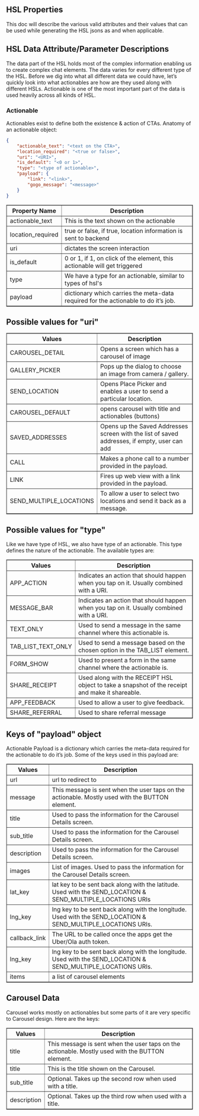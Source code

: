 ## HSL Properties

This doc will describe the various valid attributes and their values that can be used while generating the HSL jsons as and when applicable.

## HSL Data Attribute/Parameter Descriptions
 
The data part of the HSL holds most of the complex information enabling us to create complex chat elements. The data varies for every different type of the HSL. Before we dig into what all different data we could have, let’s quickly look into what actionables are how are they used along with different HSLs. Actionable is one of the most important part of the data is used heavily across all kinds of HSL.

### Actionable
 
Actionables exist to define both the existence & action of CTAs. Anatomy of an actionable object:
 
```json
{
    "actionable_text": "<text on the CTA>",
    "location_required": "<true or false>",
    "uri": "<URI>",
    "is_default": "<0 or 1>",
    "type": "<type of actionable>",
    "payload": {
        "link": "<link>",
        "gogo_message": "<message>"
    }
}
```


<table border="1" class="docutils">
   <thead>
      <tr>
         <th>Property Name</th>
         <th>Description</th>
      </tr>
   </thead>
   <tbody>
      <tr>
         <td>actionable_text</td>
         <td>This is the text shown on the actionable</td>
      </tr>
      <tr>
         <td>location_required</td>
         <td>true or false, if true, location information is sent to backend</td>
      </tr>
      <tr>
         <td>uri</td>
         <td>dictates the screen interaction</td>
      </tr>
      <tr>
         <td>is_default</td>
         <td>0 or 1, if 1, on click of the element, this actionable will get triggered</td>
      </tr>
      <tr>
         <td>type</td>
         <td>We have a type for an actionable, similar to types of hsl's</td>
      </tr>
      <tr>
         <td>payload</td>
         <td>dictionary which carries the meta-data required for the actionable to do it’s job.</td>
      </tr>
   </tbody>
</table>


## Possible values for "uri"
<table border="1" class="docutils">
   <thead>
      <tr>
         <th>Values</th>
         <th>Description</th>
      </tr>
   </thead>
   <tbody>
      <tr>
         <td>CAROUSEL_DETAIL</td>
         <td>Opens a screen which has a carousel of image</td>
      </tr>
      <tr>
         <td>GALLERY_PICKER</td>
         <td>Pops up the dialog to choose an image from camera / gallery.</td>
      </tr>
      <tr>
         <td>SEND_LOCATION</td>
         <td>Opens Place Picker and enables a user to send a particular location.</td>
      </tr>
      <tr>
         <td>CAROUSEL_DEFAULT</td>
         <td>opens carousel with title and actionables (buttons)</td>
      </tr>
      <tr>
         <td>SAVED_ADDRESSES</td>
         <td>Opens up the Saved Addresses screen with the list of saved addresses, if empty, user can add</td>
      </tr>
      <tr>
         <td>CALL</td>
         <td>Makes a phone call to a number provided in the payload.</td>
      </tr>
      <tr>
         <td>LINK</td>
         <td>Fires up web view with a link provided in the payload.</td>
      </tr>
      <tr>
         <td>SEND_MULTIPLE_LOCATIONS</td>
         <td>To allow a user to select two locations and send it back as a message.</td>
      </tr>
   </tbody>
</table>



## Possible values for "type"
Like we have type of HSL, we also have type of an actionable. This type defines the nature of the actionable. The available types are:
<table border="1" class="docutils">
   <thead>
      <tr>
         <th>Values</th>
         <th>Description</th>
      </tr>
   </thead>
   <tbody>
      <tr>
         <td>APP_ACTION</td>
         <td>Indicates an action that should happen when you tap on it. Usually combined with a URI.</td>
      </tr>
      <tr>
         <td>MESSAGE_BAR</td>
         <td>Indicates an action that should happen when you tap on it. Usually combined with a URI.</td>
      </tr>
      <tr>
         <td>TEXT_ONLY</td>
         <td>Used to send a message in the same channel where this actionable is.</td>
      </tr>
      <tr>
         <td>TAB_LIST_TEXT_ONLY</td>
         <td>Used to send a message based on the chosen option in the TAB_LIST element.</td>
      </tr>
      <tr>
         <td>FORM_SHOW</td>
         <td>Used to present a form in the same channel where the actionable is.</td>
      </tr>
      <tr>
         <td>SHARE_RECEIPT</td>
         <td>Used along with the RECEIPT HSL object to take a snapshot of the receipt and make it shareable.</td>
      </tr>
      <tr>
         <td>APP_FEEDBACK</td>
         <td>Used to allow a user to give feedback.</td>
      </tr>
      <tr>
         <td>SHARE_REFERRAL</td>
         <td>Used to share referral message</td>
      </tr>
   </tbody>
</table>
 
## Keys of "payload" object
Actionable Payload is a dictionary which carries the meta-data required for the actionable to do it’s job.
Some of the keys used in this payload are:
<table border="1" class="docutils">
   <thead>
      <tr>
         <th>Values</th>
         <th>Description</th>
      </tr>
   </thead>
   <tbody>
      <tr>
         <td>url</td>
         <td>url to redirect to</td>
      </tr>
      <tr>
         <td>message</td>
         <td>This message is sent when the user taps on the actionable. Mostly used with the BUTTON element.</td>
      </tr>
      <tr>
         <td>title</td>
         <td>Used to pass the information for the Carousel Details screen.</td>
      </tr>
      <tr>
         <td>sub_title</td>
         <td>Used to pass the information for the Carousel Details screen.</td>
      </tr>
      <tr>
         <td>description</td>
         <td>Used to pass the information for the Carousel Details screen.</td>
      </tr>
      <tr>
         <td>images</td>
         <td>List of images. Used to pass the information for the Carousel Details screen.</td>
      </tr>
      <tr>
         <td>lat_key</td>
         <td>lat key to be sent back along with the latitude. Used with the SEND_LOCATION & SEND_MULTIPLE_LOCATIONS URIs</td>
      </tr>
      <tr>
         <td>lng_key</td>
         <td>lng key to be sent back along with the longitude. Used with the SEND_LOCATION & SEND_MULTIPLE_LOCATIONS URIs.</td>
      </tr>
      <tr>
         <td>callback_link</td>
         <td>The URL to be called once the apps get the Uber/Ola auth token.</td>
      </tr>
      <tr>
         <td>lng_key</td>
         <td>lng key to be sent back along with the longitude. Used with the SEND_LOCATION & SEND_MULTIPLE_LOCATIONS URIs.</td>
      </tr>
      <tr>
         <td>items</td>
         <td>a list of carousel elements</td>
      </tr>
   </tbody>
</table>


## Carousel Data
Carousel works mostly on actionables but some parts of it are very specific to Carousel design. Here are the keys:
<table border="1" class="docutils">
   <thead>
      <tr>
         <th>Values</th>
         <th>Description</th>
      </tr>
   </thead>
   <tbody>
      <tr>
         <td>title</td>
         <td>This message is sent when the user taps on the actionable. Mostly used with the BUTTON element.</td>
      </tr>
      <tr>
         <td>title</td>
         <td>This is the title shown on the Carousel.</td>
      </tr>
      <tr>
         <td>sub_title</td>
         <td>Optional. Takes up the second row when used with a title.</td>
      </tr>
      <tr>
         <td>description</td>
         <td>Optional. Takes up the third row when used with a title.</td>
      </tr>
</table>

